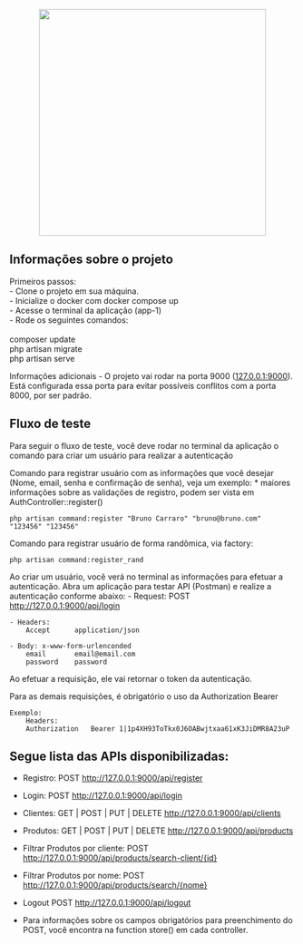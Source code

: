 <p align="center"><a href="https://laravel.com" target="_blank"><img src="https://raw.githubusercontent.com/laravel/art/master/logo-lockup/5%20SVG/2%20CMYK/1%20Full%20Color/laravel-logolockup-cmyk-red.svg" width="400"></a></p>

## Informações sobre o projeto

Primeiros passos: <br/>
	- Clone o projeto em sua máquina.<br/>
	- Inicialize o docker com docker compose up<br/>
	- Acesse o terminal da aplicação (app-1)<br/>
	- Rode os seguintes comandos:<br/><br/>
	composer update<br/>
	php artisan migrate<br/>
	php artisan serve<br/>

Informações adicionais
	- O projeto vai rodar na porta 9000 ([127.0.0.1:9000](http:127.0.0.1:9000)). Está configurada essa porta para evitar possíveis conflitos com a porta 8000, por ser padrão.

## Fluxo de teste

Para seguir o fluxo de teste, você deve rodar no terminal da aplicação o comando para criar um usuário para realizar a autenticação

Comando para registrar usuário com as informações que você desejar (Nome, email, senha e confirmação de senha), veja um exemplo: 
	* maiores informações sobre as validações de registro, podem ser vista em AuthController::register()

	php artisan command:register "Bruno Carraro" "bruno@bruno.com" "123456" "123456"

Comando para registrar usuário de forma randômica, via factory: 

	php artisan command:register_rand

Ao criar um usuário, você verá no terminal as informações para efetuar a autenticação. Abra um aplicação para testar API (Postman) e realize a autenticação conforme abaixo:
	- Request: POST http://127.0.0.1:9000/api/login

	- Headers: 
		Accept 		application/json

	- Body: x-www-form-urlenconded
		email		email@email.com
		password	password

Ao efetuar a requisição, ele vai retornar o token da autenticação.

Para as demais requisições, é obrigatório o uso da Authorization Bearer

	Exemplo: 
		Headers: 
		Authorization	Bearer 1|1p4XH93ToTkx0J6OABwjtxaa61xK3JiDMR8A23uP

## Segue lista das APIs disponibilizadas:
- Registro: 
	POST http://127.0.0.1:9000/api/register
- Login: 
	POST http://127.0.0.1:9000/api/login

- Clientes: 
	GET | POST | PUT | DELETE  http://127.0.0.1:9000/api/clients

- Produtos: 
	GET | POST | PUT | DELETE  http://127.0.0.1:9000/api/products

- Filtrar Produtos por cliente: 
	POST http://127.0.0.1:9000/api/products/search-client/{id}

- Filtrar Produtos por nome: 
	POST http://127.0.0.1:9000/api/products/search/{nome}

- Logout
	POST http://127.0.0.1:9000/api/logout

* Para informações sobre os campos obrigatórios para preenchimento do POST, você encontra na function store() em cada controller.